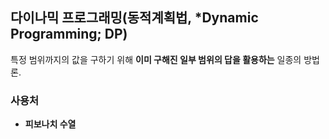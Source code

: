 ## 다이나믹 프로그래밍(동적계획법, *Dynamic Programming; **DP**)

특정 범위까지의 값을 구하기 위해 **이미 구해진 일부 범위의 답을 활용하는** 일종의 방법론.

### 사용처

 * **피보나치 수열**